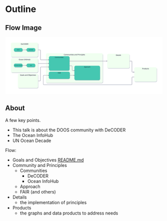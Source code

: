 # Outline

##  Flow Image

![talkoutline.svg](assets%2Ftalkoutline.svg)

## About

A few key points.

* This talk is about the DOOS community with DeCODER
* The Ocean InfoHub
* UN Ocean Decade

Flow:

* Goals and Objectives [README.md](README.md)
* Community and Principles  
  * Communities
    * DeCODER 
    * Ocean InfoHub
  * Approach
  * FAIR (and others)
* Details 
  * the implementation of principles
* Products
  * the graphs and data products to address needs
